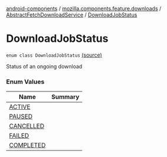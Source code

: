 [android-components](../../../index.md) / [mozilla.components.feature.downloads](../../index.md) / [AbstractFetchDownloadService](../index.md) / [DownloadJobStatus](./index.md)

# DownloadJobStatus

`enum class DownloadJobStatus` [(source)](https://github.com/mozilla-mobile/android-components/blob/master/components/feature/downloads/src/main/java/mozilla/components/feature/downloads/AbstractFetchDownloadService.kt#L108)

Status of an ongoing download

### Enum Values

| Name | Summary |
|---|---|
| [ACTIVE](-a-c-t-i-v-e.md) |  |
| [PAUSED](-p-a-u-s-e-d.md) |  |
| [CANCELLED](-c-a-n-c-e-l-l-e-d.md) |  |
| [FAILED](-f-a-i-l-e-d.md) |  |
| [COMPLETED](-c-o-m-p-l-e-t-e-d.md) |  |
